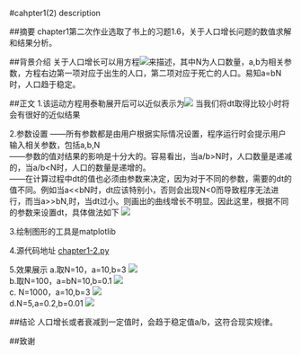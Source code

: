 #cahpter1(2) description

##摘要
chapter1第二次作业选取了书上的习题1.6，关于人口增长问题的数值求解和结果分析。

##背景介绍
关于人口增长可以用方程![](http://imgsrc.baidu.com/forum/pic/item/579e672dd42a283488961bb75cb5c9ea14cebfa5.jpg)来描述，其中N为人口数量，a,b为相关参数，方程右边第一项对应于出生的人口，第二项对应于死亡的人口。易知a=bN时，人口趋于稳定。

##正文
1.该运动方程用泰勒展开后可以近似表示为![](http://imgsrc.baidu.com/forum/pic/item/6918cfb1cb134954017cc4d8514e9258d0094a76.jpg)
当我们将dt取得比较小时将会有很好的近似结果 <br>

2.参数设置
——所有参数都是由用户根据实际情况设置，程序运行时会提示用户输入相关参数，包括a,b,N <br>
——参数的值对结果的影响是十分大的。容易看出，当a/b>N时，人口数量是递减的，当a/b<N时，人口的数量是递增的。<br>
——在计算过程中dt的值也必须由参数来决定，因为对于不同的参数，需要的dt的值不同。例如当a<<bN时，dt应该特别小，否则会出现N<0而导致程序无法进行，而当a>>bN,时，当dt过小。则画出的曲线增长不明显。因此这里，根据不同的参数来设置dt，具体做法如下 ![](http://imgsrc.baidu.com/forum/pic/item/b083a9f81a4c510f9dc15da16759252dd52aa54f.jpg)

3.绘制图形的工具是matplotlib <br>

4.源代码地址 [chapter1-2.py](https://github.com/zqbinggong/computational-physics_N2013301020039/blob/master/chapter1-2.py) <br>

5.效果展示
a.取N=10，a=10,b=3 ![](http://imgsrc.baidu.com/forum/w%3D580/sign=f2a567bda8c379317d688621dbc5b784/0dee6ff5e0fe99253664cceb33a85edf8cb1716c.jpg) <br>
b.取N=100，a=bN=10,b=0.1 ![](http://imgsrc.baidu.com/forum/w%3D580/sign=f1af12895dafa40f3cc6ced59b65038c/aad1bffaaf51f3de36d01cdf93eef01f3b297976.jpg) <br>
c. N=1000，a=10,b=3 ![](http://imgsrc.baidu.com/forum/w%3D580/sign=ae1c3dc0d61373f0f53f6f97940e4b8b/4101e5efce1b9d1682a53fdaf4deb48f8d546476.jpg) <br>
d.N=5,a=0.2,b=0.01 ![](http://imgsrc.baidu.com/forum/w%3D580/sign=7cb83bef044f78f0800b9afb49300a83/bb93d6eef01f3a29aaa070759e25bc315d607c6c.jpg)

##结论
  人口增长或者衰减到一定值时，会趋于稳定值a/b，这符合现实规律。
 
##致谢
